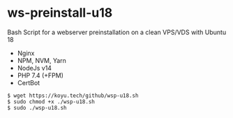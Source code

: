 # ws-preinstall-u18

Bash Script for a webserver preinstallation on a clean VPS/VDS with Ubuntu 18

- Nginx
- NPM, NVM, Yarn
- NodeJs v14
- PHP 7.4 (+FPM)
- CertBot

```
$ wget https://koyu.tech/github/wsp-u18.sh
$ sudo chmod +x ./wsp-u18.sh
$ sudo ./wsp-u18.sh
```

